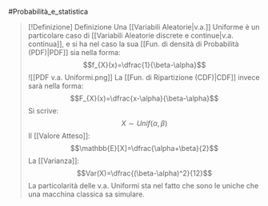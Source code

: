 #Probabilità_e_statistica 
>[!Definizione]  Definizione
>Una [[Variabili Aleatorie|v.a.]] Uniforme è un particolare caso di [[Variabili Aleatorie discrete e continue|v.a. continua]], e si ha nel caso la sua [[Fun. di densità di Probabilità (PDF)|PDF]] sia nella forma:
>$$f_{X}(x)=\dfrac{1}{\beta-\alpha}$$
>![[PDF v.a. Uniformi.png]]
>La [[Fun. di Ripartizione (CDF)|CDF]] invece sarà nella forma:
>$$F_{X}(x)=\dfrac{x-\alpha}{\beta-\alpha}$$
>Si scrive:
>$$X\sim Unif(\alpha,\beta)$$
>Il [[Valore Atteso]]:
>$$\mathbb{E}[X]=\dfrac{\alpha+\beta}{2}$$
>La [[Varianza]]:
>$$Var(X)=\dfrac{(\beta-\alpha)^2}{12}$$
>La particolarità delle v.a. Uniformi sta nel fatto che sono le uniche che una macchina classica sa simulare.
